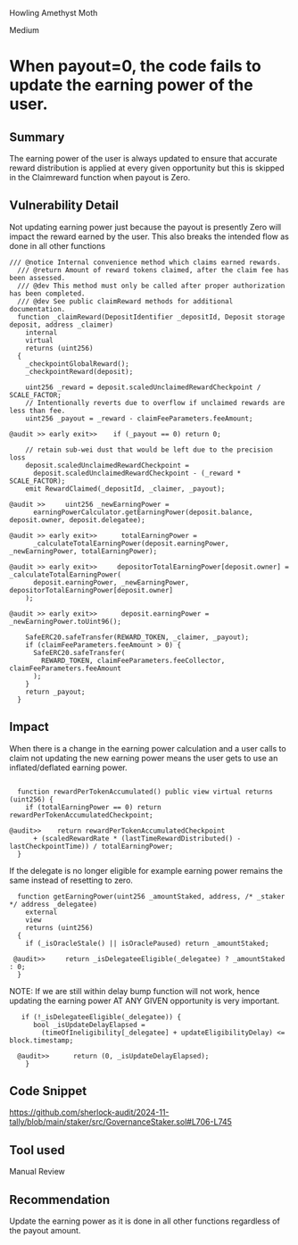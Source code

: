 Howling Amethyst Moth

Medium

# When payout=0, the code fails to update the earning power of the user.

## Summary
The earning power of the user is always updated to ensure that accurate reward distribution is applied at every given opportunity but this is skipped in the Claimreward function when payout is Zero.

## Vulnerability Detail

Not updating earning power just because the payout is presently Zero will impact the reward earned by the user.
This also breaks the intended flow as done in all other functions


```solidity
/// @notice Internal convenience method which claims earned rewards.
  /// @return Amount of reward tokens claimed, after the claim fee has been assessed.
  /// @dev This method must only be called after proper authorization has been completed.
  /// @dev See public claimReward methods for additional documentation.
  function _claimReward(DepositIdentifier _depositId, Deposit storage deposit, address _claimer)
    internal
    virtual
    returns (uint256)
  {
    _checkpointGlobalReward();
    _checkpointReward(deposit);

    uint256 _reward = deposit.scaledUnclaimedRewardCheckpoint / SCALE_FACTOR;
    // Intentionally reverts due to overflow if unclaimed rewards are less than fee.
    uint256 _payout = _reward - claimFeeParameters.feeAmount;

@audit >> early exit>>    if (_payout == 0) return 0;

    // retain sub-wei dust that would be left due to the precision loss
    deposit.scaledUnclaimedRewardCheckpoint =
      deposit.scaledUnclaimedRewardCheckpoint - (_reward * SCALE_FACTOR);
    emit RewardClaimed(_depositId, _claimer, _payout);

@audit >>     uint256 _newEarningPower =
      earningPowerCalculator.getEarningPower(deposit.balance, deposit.owner, deposit.delegatee);

@audit >> early exit>>      totalEarningPower =
      _calculateTotalEarningPower(deposit.earningPower, _newEarningPower, totalEarningPower);
 
@audit >> early exit>>     depositorTotalEarningPower[deposit.owner] = _calculateTotalEarningPower(
      deposit.earningPower, _newEarningPower, depositorTotalEarningPower[deposit.owner]
    );

@audit >> early exit>>      deposit.earningPower = _newEarningPower.toUint96();

    SafeERC20.safeTransfer(REWARD_TOKEN, _claimer, _payout);
    if (claimFeeParameters.feeAmount > 0) {
      SafeERC20.safeTransfer(
        REWARD_TOKEN, claimFeeParameters.feeCollector, claimFeeParameters.feeAmount
      );
    }
    return _payout;
  }
```



## Impact
When there is a change in the earning power calculation and a user calls to claim not updating the new earning power means the user gets to use an inflated/deflated earning power.

```solidity

  function rewardPerTokenAccumulated() public view virtual returns (uint256) {
    if (totalEarningPower == 0) return rewardPerTokenAccumulatedCheckpoint;

@audit>>    return rewardPerTokenAccumulatedCheckpoint
      + (scaledRewardRate * (lastTimeRewardDistributed() - lastCheckpointTime)) / totalEarningPower;
  }
```

If the delegate is no longer eligible for example earning power remains the same instead of resetting to zero.

```solidity
  function getEarningPower(uint256 _amountStaked, address, /* _staker */ address _delegatee)
    external
    view
    returns (uint256)
  {
    if (_isOracleStale() || isOraclePaused) return _amountStaked;

 @audit>>     return _isDelegateeEligible(_delegatee) ? _amountStaked : 0;
  }
```
NOTE: If we are still within delay bump function will not work, hence updating the earning power AT ANY GIVEN opportunity is very important.

```solidity
   if (!_isDelegateeEligible(_delegatee)) {
      bool _isUpdateDelayElapsed =
        (timeOfIneligibility[_delegatee] + updateEligibilityDelay) <= block.timestamp;

  @audit>>      return (0, _isUpdateDelayElapsed);
    }
```

## Code Snippet

https://github.com/sherlock-audit/2024-11-tally/blob/main/staker/src/GovernanceStaker.sol#L706-L745

## Tool used

Manual Review

## Recommendation

Update the earning power as it is done in all other functions regardless of the payout amount.